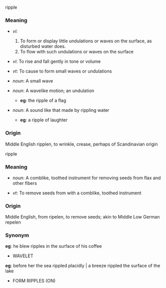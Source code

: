 ripple
### Meaning
+ _vi_:
   1. To form or display little undulations or waves on the surface, as disturbed water does.
   2. To flow with such undulations or waves on the surface
+ _vi_: To rise and fall gently in tone or volume
+ _vt_: To cause to form small waves or undulations

+ _noun_: A small wave
+ _noun_: A wavelike motion; an undulation
    + __eg__: the ripple of a flag
+ _noun_: A sound like that made by rippling water
    + __eg__: a ripple of laughter

### Origin

Middle English ripplen, to wrinkle, crease, perhaps of Scandinavian origin

ripple
### Meaning
+ _noun_: A comblike, toothed instrument for removing seeds from flax and other fibers

+ _vt_: To remove seeds from with a comblike, toothed instrument

### Origin

Middle English, from ripelen, to remove seeds; akin to Middle Low German repelen

### Synonym

__eg__: he blew ripples in the surface of his coffee

+ WAVELET

__eg__: before her the sea rippled placidly | a breeze rippled the surface of the lake

+ FORM RIPPLES (ON)


